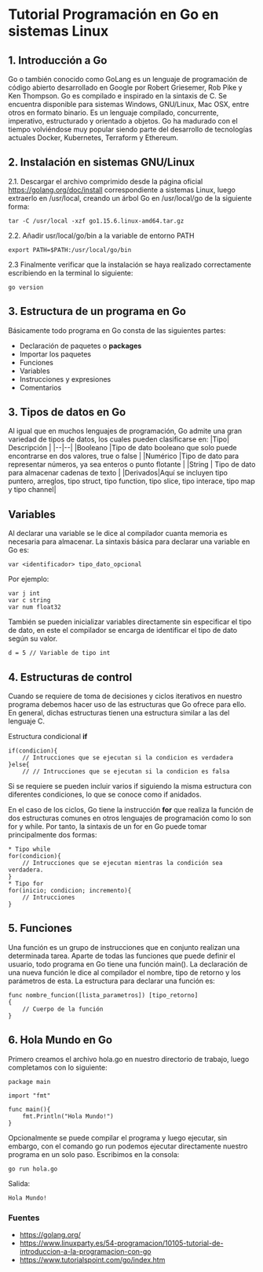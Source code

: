 ﻿# Tutorial Programación en Go en sistemas Linux
## 1. Introducción a Go
Go o también conocido como GoLang es un lenguaje de programación de código abierto desarrollado en Google por Robert Griesemer, Rob Pike y Ken Thompson. Go es compilado e inspirado en la sintaxis de C. Se encuentra disponible para sistemas Windows, GNU/Linux, Mac OSX, entre otros en formato binario. Es un lenguaje compilado, concurrente, imperativo, estructurado y orientado a objetos. Go ha madurado con el tiempo volviéndose muy popular siendo parte del desarrollo de tecnologías actuales Docker, Kubernetes, Terraform y Ethereum.
## 2. Instalación en sistemas GNU/Linux
2.1. Descargar el archivo comprimido desde la página oficial https://golang.org/doc/install correspondiente a sistemas Linux, luego extraerlo en /usr/local, creando un árbol Go en /usr/local/go de la siguiente forma:

    tar -C /usr/local -xzf go1.15.6.linux-amd64.tar.gz

2.2. Añadir usr/local/go/bin a la variable de entorno PATH

    export PATH=$PATH:/usr/local/go/bin
2.3 Finalmente verificar que la instalación se haya realizado correctamente escribiendo en la terminal lo siguiente:

    go version

## 3. Estructura de un programa en Go
Básicamente todo programa en Go consta de las siguientes partes:

 - Declaración de paquetes o **packages**
 - Importar los paquetes
 - Funciones
 - Variables
 - Instrucciones y expresiones
 - Comentarios

## 3. Tipos de datos en Go 
Al igual que en muchos lenguajes de programación, Go admite una gran variedad de tipos de datos, los cuales pueden clasificarse en:
|Tipo| Descripción |
|--|--|
|Booleano  |Tipo de dato booleano que solo puede encontrarse en dos valores, true o false  |
|Numérico  |Tipo de dato para representar números, ya sea enteros o punto flotante |
|String  | Tipo de dato para almacenar cadenas de texto |
|Derivados|Aquí se incluyen tipo puntero, arreglos, tipo struct, tipo function, tipo slice, tipo interace, tipo map y tipo channel|
   
 ## Variables
 Al declarar una variable se le dice al compilador cuanta memoria es necesaria para almacenar. La sintaxis básica para declarar una variable en Go es:
 

    var <identificador> tipo_dato_opcional

 Por ejemplo:
 

    var j int 
    var c string
    var num float32
  También se pueden inicializar variables directamente sin especificar el tipo de dato, en este el compilador se encarga de identificar el tipo de dato según su valor.
  

    d = 5 // Variable de tipo int 

 
## 4. Estructuras de control
Cuando se requiere de toma de decisiones y ciclos iterativos en nuestro programa debemos hacer uso de las estructuras que Go ofrece para ello. En general, dichas estructuras tienen una estructura similar a las del lenguaje C.

Estructura condicional **if** 

    if(condicion){
	    // Intrucciones que se ejecutan si la condicion es verdadera
	}else{
		// // Intrucciones que se ejecutan si la condicion es falsa
Si se requiere se pueden incluir varios if siguiendo la misma estructura con diferentes condiciones, lo que se conoce como if anidados.

En el caso de los ciclos, Go tiene la instrucción **for** que realiza la función de dos estructuras comunes en otros lenguajes de programación como lo son for y while. Por tanto, la sintaxis de un for en Go puede tomar principalmente dos formas:

   
    * Tipo while
    for(condicion){
	    // Intrucciones que se ejecutan mientras la condición sea verdadera.
	}    
	* Tipo for
	for(inicio; condicion; incremento){
		// Intrucciones	
	}

## 5. Funciones
Una función es un grupo de instrucciones que en conjunto realizan una determinada tarea. Aparte de todas las funciones que puede definir el usuario, todo programa en Go tiene una función main(). La declaración de una nueva función le dice al compilador el nombre, tipo de retorno y los parámetros de esta. La estructura para declarar una función es:

    func nombre_funcion([lista_parametros]) [tipo_retorno] 
    {
	    // Cuerpo de la función
	}    

## 6. Hola Mundo en Go
Primero creamos el archivo hola.go en nuestro directorio de trabajo, luego completamos con lo siguiente:


    package main
    
    import "fmt"
	
	func main(){
		fmt.Println("Hola Mundo!")
	}

Opcionalmente se puede compilar el programa y luego ejecutar, sin embargo, con el comando go run podemos ejecutar directamente nuestro programa en un solo paso. Escribimos en la consola:

    go run hola.go

    
 Salida:
 

    Hola Mundo!



### Fuentes
 - https://golang.org/
 - https://www.linuxparty.es/54-programacion/10105-tutorial-de-introduccion-a-la-programacion-con-go
 - https://www.tutorialspoint.com/go/index.htm

